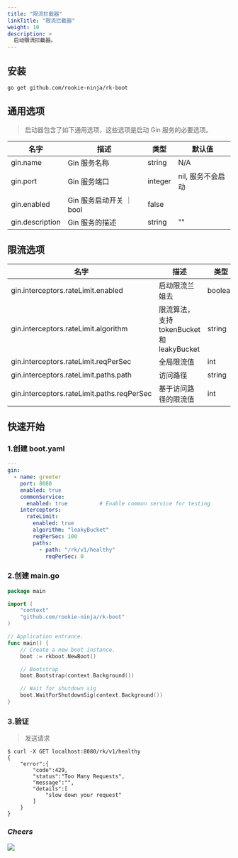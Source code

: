 ```yaml
---
title: "限流拦截器"
linkTitle: "限流拦截器"
weight: 10
description: >
  启动限流拦截器。
---
```


## 安装
```shell script
go get github.com/rookie-ninja/rk-boot
```

## 通用选项
> 启动器包含了如下通用选项，这些选项是启动 Gin 服务的必要选项。

| 名字 | 描述 | 类型 | 默认值 |
| ------ | ------ | ------ | ------ |
| gin.name | Gin 服务名称 | string | N/A |
| gin.port | Gin 服务端口 | integer | nil, 服务不会启动 |
| gin.enabled | Gin 服务启动开关 ｜ bool | false |
| gin.description | Gin 服务的描述 | string | "" |

## 限流选项
| 名字 | 描述 | 类型 | 默认值 |
| ------ | ------ | ------ | ------ |
| gin.interceptors.rateLimit.enabled | 启动限流兰姐去 | boolean | false |
| gin.interceptors.rateLimit.algorithm | 限流算法， 支持 tokenBucket 和 leakyBucket | string | tokenBucket |
| gin.interceptors.rateLimit.reqPerSec | 全局限流值 | int | 0 |
| gin.interceptors.rateLimit.paths.path | 访问路径 | string | "" |
| gin.interceptors.rateLimit.paths.reqPerSec | 基于访问路径的限流值 | int | 0 |

## 快速开始
### 1.创建 boot.yaml
```yaml
---
gin:
  - name: greeter
    port: 8080
    enabled: true
    commonService:
      enabled: true          # Enable common service for testing
    interceptors:
      rateLimit:
        enabled: true
        algorithm: "leakyBucket"
        reqPerSec: 100
        paths:
          - path: "/rk/v1/healthy"
            reqPerSec: 0
```

### 2.创建 main.go
```go
package main

import (
	"context"
	"github.com/rookie-ninja/rk-boot"
)

// Application entrance.
func main() {
	// Create a new boot instance.
	boot := rkboot.NewBoot()

	// Bootstrap
	boot.Bootstrap(context.Background())

	// Wait for shutdown sig
	boot.WaitForShutdownSig(context.Background())
}
```

### 3.验证
> 发送请求

```shell script
$ curl -X GET localhost:8080/rk/v1/healthy
{
    "error":{
        "code":429,
        "status":"Too Many Requests",
        "message":"",
        "details":[
            "slow down your request"
        ]
    }
}
```

### _**Cheers**_
![](/bootstrapper/user-guide/cheers.png)